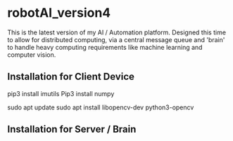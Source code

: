 # robotAI_version4
This is the latest version of my AI / Automation platform. Designed this time to allow for distributed computing, via a central message queue and 'brain' to handle heavy computing requirements like machine learning and computer vision.

Installation for Client Device
------------------------------
pip3 install imutils
Pip3 install numpy

sudo apt update
sudo apt install libopencv-dev python3-opencv





Installation for Server / Brain
-------------------------------
